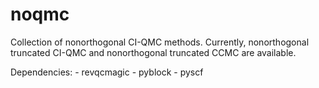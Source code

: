 # noqmc
Collection of nonorthogonal CI-QMC methods. Currently, nonorthogonal truncated CI-QMC and nonorthogonal truncated CCMC are available.

Dependencies:
        - revqcmagic
        - pyblock
        - pyscf
